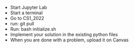 <ul>
<li> Start Jupyter Lab
<li> Start a terminal
<li> Go to CS1_2022
<li> run: git pull
<li> Run: bash initialize.sh
<li> Implement your solution in the existing python files
<li> When you are done with a problem, upload it on Canvas
</ul>
